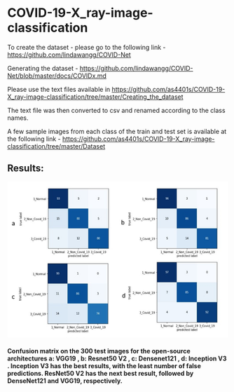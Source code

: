 # COVID-19-X_ray-image-classification

To create the dataset - please go to the following link - https://github.com/lindawangg/COVID-Net

Generating the dataset - https://github.com/lindawangg/COVID-Net/blob/master/docs/COVIDx.md

Please use the text files available in https://github.com/as4401s/COVID-19-X_ray-image-classification/tree/master/Creating_the_dataset

The text file was then converted to csv and renamed according to the class names.

A few sample images from each class of the train and test set is available at the following link - https://github.com/as4401s/COVID-19-X_ray-image-classification/tree/master/Dataset

## Results:

![result](result.PNG)

#### Confusion matrix on the 300 test images for the open-source architectures a: VGG19 , b: Resnet50 V2 , c: Densenet121 , d: Inception V3 . Inception V3 has the best results, with the least number of false predictions. ResNet50 V2 has the next best result, followed by DenseNet121 and VGG19, respectively.

